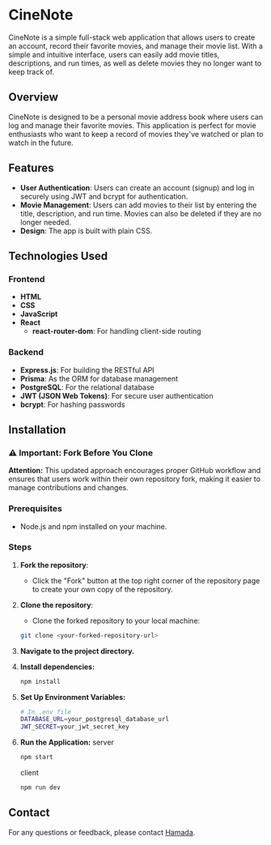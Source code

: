 # CineNote

CineNote is a simple full-stack web application that allows users to create an account, record their favorite movies, and manage their movie list. With a simple and intuitive interface, users can easily add movie titles, descriptions, and run times, as well as delete movies they no longer want to keep track of.

## Overview

CineNote is designed to be a personal movie address book where users can log and manage their favorite movies. This application is perfect for movie enthusiasts who want to keep a record of movies they've watched or plan to watch in the future.

## Features

- **User Authentication**: Users can create an account (signup) and log in securely using JWT and bcrypt for authentication.
- **Movie Management**: Users can add movies to their list by entering the title, description, and run time. Movies can also be deleted if they are no longer needed.
- **Design**: The app is built with plain CSS.

## Technologies Used

### Frontend

- **HTML**
- **CSS**
- **JavaScript**
- **React**
  - **react-router-dom**: For handling client-side routing

### Backend

- **Express.js**: For building the RESTful API
- **Prisma**: As the ORM for database management
- **PostgreSQL**: For the relational database
- **JWT (JSON Web Tokens)**: For secure user authentication
- **bcrypt**: For hashing passwords

## Installation

### ⚠️ Important: Fork Before You Clone

**Attention:** This updated approach encourages proper GitHub workflow and ensures that users work within their own repository fork, making it easier to manage contributions and changes.

### Prerequisites

- Node.js and npm installed on your machine.

### Steps

1. **Fork the repository**:

   - Click the "Fork" button at the top right corner of the repository page to create your own copy of the repository.

2. **Clone the repository**:

   - Clone the forked repository to your local machine:

   ```bash
   git clone <your-forked-repository-url>

   ```

3. **Navigate to the project directory.**

4. **Install dependencies:**

   ```bash
   npm install

   ```

5. **Set Up Environment Variables:**

   ```bash
   # In .env file
   DATABASE_URL=your_postgresql_database_url
   JWT_SECRET=your_jwt_secret_key

   ```

6. **Run the Application:**
   server

   ```bash
   npm start

   ```

   client

   ```bash
   npm run dev
   ```

## Contact

For any questions or feedback, please contact [Hamada](https://hmad.netlify.app/).
